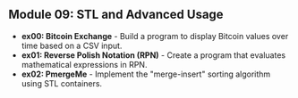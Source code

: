 ## Module 09: STL and Advanced Usage
- **ex00: Bitcoin Exchange** - Build a program to display Bitcoin values over time based on a CSV input.
- **ex01: Reverse Polish Notation (RPN)** - Create a program that evaluates mathematical expressions in RPN.
- **ex02: PmergeMe** - Implement the "merge-insert" sorting algorithm using STL containers.
